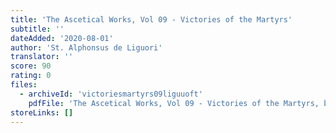 ```yaml
---
title: 'The Ascetical Works, Vol 09 - Victories of the Martyrs'
subtitle: ''
dateAdded: '2020-08-01'
author: 'St. Alphonsus de Liguori'
translator: ''
score: 90
rating: 0
files:
  - archiveId: 'victoriesmartyrs09liguuoft'
    pdfFile: 'The Ascetical Works, Vol 09 - Victories of the Martyrs, by St Alphonsus de Liguori.pdf'
storeLinks: []
---
```


